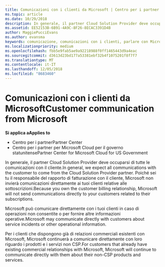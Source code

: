 ```yaml
---
title: Comunicazioni con i clienti da Microsoft | Centro per i partner
ms.topic: article
ms.date: 10/29/2018
description: In generale, il partner Cloud Solution Provider deve occuparsi di tutte le comunicazioni con il cliente.
ms.assetid: EE52153B-6B91-4A9C-8F26-8ECAC3391D4B
author: MaggiePucciEvans
ms.author: evansma
keywords: comunicazione, comunicazioni con i clienti, parlare con Microsoft
ms.localizationpriority: medium
ms.openlocfilehash: fbb5e9fab5ae9a92218988f0ff1465443d9a4eac
ms.sourcegitcommit: d3613d23bd177a53381ebf32b4f1075201f8f7f7
ms.translationtype: MT
ms.contentlocale: it-IT
ms.lasthandoff: 12/05/2018
ms.locfileid: "8683460"
---
```

# <a name="customer-communication-from-microsoft"></a><span data-ttu-id="addd9-104">Comunicazioni con i clienti da Microsoft</span><span class="sxs-lookup"><span data-stu-id="addd9-104">Customer communication from Microsoft</span></span>

**<span data-ttu-id="addd9-105">Si applica a</span><span class="sxs-lookup"><span data-stu-id="addd9-105">Applies to</span></span>**

-  <span data-ttu-id="addd9-106">Centro per i partner</span><span class="sxs-lookup"><span data-stu-id="addd9-106">Partner Center</span></span>
-  <span data-ttu-id="addd9-107">Centro per i partner per Microsoft Cloud per il governo statunitense</span><span class="sxs-lookup"><span data-stu-id="addd9-107">Partner Center for Microsoft Cloud for US Government</span></span>


<span data-ttu-id="addd9-108">In generale, il partner Cloud Solution Provider deve occuparsi di tutte le comunicazioni con il cliente.</span><span class="sxs-lookup"><span data-stu-id="addd9-108">In general, we expect all communications with the customer to come from the Cloud Solution Provider partner.</span></span> <span data-ttu-id="addd9-109">Poiché sei tu il responsabile del rapporto di fatturazione con il cliente, Microsoft non invierà comunicazioni direttamente ai tuoi clienti relative alle sottoscrizioni.</span><span class="sxs-lookup"><span data-stu-id="addd9-109">Because you own the customer billing relationship, Microsoft will not send communications directly to your customers related to their subscriptions.</span></span>

<span data-ttu-id="addd9-110">Microsoft può comunicare direttamente con i tuoi clienti in caso di operazioni non consentite o per fornire altre informazioni operative.</span><span class="sxs-lookup"><span data-stu-id="addd9-110">Microsoft may communicate directly with customers about service incidents or other operational information.</span></span>

<span data-ttu-id="addd9-111">Per i clienti che dispongono già di relazioni commerciali esistenti con Microsoft, Microsoft continuerà a comunicare direttamente con loro riguardo i prodotti e i servizi non CSP.</span><span class="sxs-lookup"><span data-stu-id="addd9-111">For customers that already have existing commercial relationships with Microsoft, Microsoft will continue to communicate directly with them about their non-CSP products and services.</span></span>

 

 



